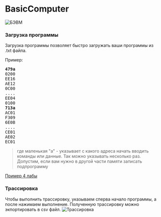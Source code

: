# BasicComputer
![БЭВМ](https://i.imgur.com/t7ODypc.png)

### Загрузка программы
Загрузка программы позволяет быстро загружать ваши программы из .txt файла.

Пример:
<pre>
<b>479a</b>
0200
EE16
AE12
0C00
....
EE04
0100
<b>713a</b>
AC01
F309
6E0B
....
CE01
AE02
EC01
</pre>

> где маленькая "a" - указывает с какого адреса начать вводить команды или данные. Так можно указывать несколько раз. Допустим, если вам нужно в другой части памяти записать подпрограмму

[Пример 4 лабы](https://github.com/HackMemory/BasicComputer/blob/master/lab4_test.txt)

### Трассировка
Чтобы выполнить трассировку, указываем сперва начало программы, а после нажимаем выполнение. Полученную трассировку можно экпортировать в csv файл.
![Трассировка](https://i.imgur.com/1HrCKcC.png)
